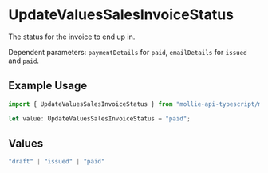 # UpdateValuesSalesInvoiceStatus

The status for the invoice to end up in.

Dependent parameters: `paymentDetails` for `paid`, `emailDetails` for `issued` and `paid`.

## Example Usage

```typescript
import { UpdateValuesSalesInvoiceStatus } from "mollie-api-typescript/models";

let value: UpdateValuesSalesInvoiceStatus = "paid";
```

## Values

```typescript
"draft" | "issued" | "paid"
```
